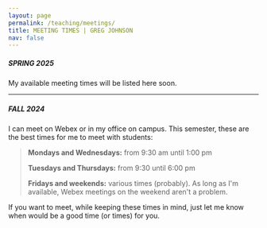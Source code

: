 ```yaml
---
layout: page
permalink: /teaching/meetings/
title: MEETING TIMES | GREG JOHNSON
nav: false
---
```


##### SPRING 2025

My available meeting times will be listed here soon.

---

##### FALL 2024

I can meet on Webex or in my office on campus. This semester, these are the best times for me to meet with students:

>**Mondays and Wednesdays:** from 9:30 am until 1:00 pm
>
>**Tuesdays and Thursdays:** from 9:30 until 6:00 pm
>
>**Fridays and weekends:** various times (probably). As long as I'm available, Webex meetings on the weekend aren't a problem. 

If you want to meet, while keeping these times in mind, just let me know when would be a good time (or times) for you.